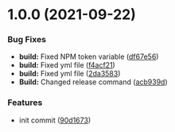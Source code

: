 # 1.0.0 (2021-09-22)


### Bug Fixes

* **build:** Fixed NPM token variable ([df67e56](https://github.com/wptoolkit/router/commit/df67e56dee2d09f0bd3f32921fab6b9b71d78006))
* **build:** Fixed yml file ([f4acf21](https://github.com/wptoolkit/router/commit/f4acf21e38d802d1baace868415665b149511840))
* **build:** Fixed yml file ([2da3583](https://github.com/wptoolkit/router/commit/2da3583ff870f3cea2a27edfffd53b69d3d7bf0c))
* **Build:** Changed release command ([acb939d](https://github.com/wptoolkit/router/commit/acb939dfb0018dab66d71bb816595d44411abe97))


### Features

* init commit ([90d1673](https://github.com/wptoolkit/router/commit/90d16736f1b0189d91f1e028e3d6d9a3aaad4c8b))
